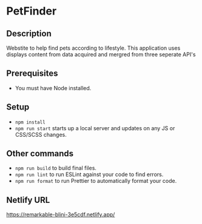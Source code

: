 # PetFinder

## Description

Webstite to help find pets according to lifestyle. This application uses displays content from data acquired and mergred from three seperate API's

## Prerequisites

- You must have Node installed.

## Setup

- `npm install`
- `npm run start` starts up a local server and updates on any JS or CSS/SCSS changes.

## Other commands

- `npm run build` to build final files.
- `npm run lint` to run ESLint against your code to find errors.
- `npm run format` to run Prettier to automatically format your code.

## Netlify URL

https://remarkable-blini-3e5cdf.netlify.app/
